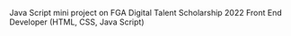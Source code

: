 Java Script mini project on FGA Digital Talent Scholarship 2022 Front End Developer (HTML, CSS, Java Script)
